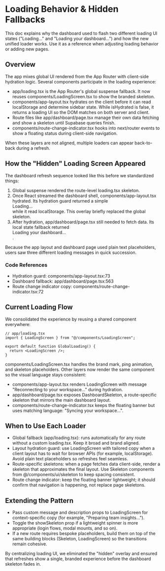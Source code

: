 # Loading Behavior & Hidden Fallbacks

This doc explains why the dashboard used to flash two different loading UI states ("Loading..." and "Loading your dashboard...") and how the new unified loader works. Use it as a reference when adjusting loading behavior or adding new pages.

## Overview

The app mixes global UI rendered from the App Router with client-side hydration logic. Several components participate in the loading experience:

- app/loading.tsx is the App Router's global suspense fallback. It now reuses components/LoadingScreen.tsx to show the branded skeleton.
- components/app-layout.tsx hydrates on the client before it can read localStorage and determine sidebar state. While isHydrated is false, it returns a loading UI so the DOM matches on both server and client.
- Route files like app/dashboard/page.tsx manage their own data fetching and show a skeleton until Supabase queries finish.
- components/route-change-indicator.tsx hooks into next/router events to show a floating status during client-side navigation.

When these layers are not aligned, multiple loaders can appear back-to-back during a refresh.

## How the "Hidden" Loading Screen Appeared

The dashboard refresh sequence looked like this before we standardized things:

1. Global suspense rendered the route-level loading.tsx skeleton.
2. Once React streamed the dashboard shell, components/app-layout.tsx hydrated. Its hydration guard returned a simple <div>Loading...</div> while it read localStorage. This overlay briefly replaced the global skeleton.
3. After hydration, app/dashboard/page.tsx still needed to fetch data. Its local state fallback returned <div>Loading your dashboard...</div>.

Because the app layout and dashboard page used plain text placeholders, users saw three different loading messages in quick succession.

### Code References

- Hydration guard: components/app-layout.tsx:73
- Dashboard fallback: app/dashboard/page.tsx:563
- Route change indicator copy: components/route-change-indicator.tsx:72

## Current Loading Flow

We consolidated the experience by reusing a shared component everywhere:

    // app/loading.tsx
    import { LoadingScreen } from "@/components/LoadingScreen";

    export default function GlobalLoading() {
      return <LoadingScreen />;
    }

components/LoadingScreen.tsx handles the brand mark, ping animation, and skeleton placeholders. Other layers now render the same component so the visual language stays consistent:

- components/app-layout.tsx renders LoadingScreen with message "Reconnecting to your workspace…" during hydration.
- app/dashboard/page.tsx exposes DashboardSkeleton, a route-specific skeleton that mirrors the main dashboard layout.
- components/route-change-indicator.tsx keeps the floating banner but uses matching language: "Syncing your workspace…".

## When to Use Each Loader

- Global fallback (app/loading.tsx): runs automatically for any route without a custom loading.tsx. Keep it broad and brand aligned.
- Layout hydration guard: use LoadingScreen with tailored copy when a client layout has to wait for browser APIs (for example, localStorage). Avoid plain text placeholders so refreshes feel seamless.
- Route-specific skeletons: when a page fetches data client-side, render a skeleton that approximates the final layout. Use Skeleton components from @/components/ui/skeleton to keep spacing consistent.
- Route change indicator: keep the floating banner lightweight; it should confirm that navigation is happening, not replace page skeletons.

## Extending the Pattern

- Pass custom message and description props to LoadingScreen for context-specific copy (for example, "Preparing team insights…").
- Toggle the showSkeleton prop if a lightweight spinner is more appropriate (login flows, modal mounts, and so on).
- If a new route requires bespoke placeholders, build them on top of the same building blocks (Skeleton, LoadingScreen) so the transitions remain cohesive.

By centralizing loading UI, we eliminated the "hidden" overlay and ensured that refreshes show a single, branded experience before the dashboard skeleton fades in.
